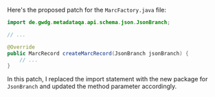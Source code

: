 Here's the proposed patch for the `MarcFactory.java` file:

```java
import de.gwdg.metadataqa.api.schema.json.JsonBranch;

// ...

@Override
public MarcRecord createMarcRecord(JsonBranch jsonBranch) {
    // ...
}
```

In this patch, I replaced the import statement with the new package for `JsonBranch` and updated the method parameter accordingly.